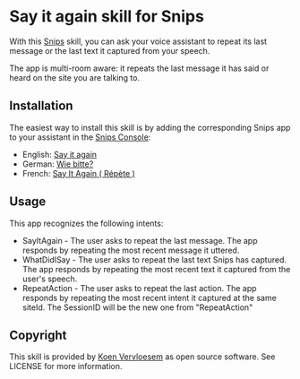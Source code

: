 # Say it again skill for Snips 
With this [Snips](https://snips.ai/) skill, you can ask your voice assistant to repeat its last message or the last text it captured from your speech.

The app is multi-room aware: it repeats the last message it has said or heard on the site you are talking to.

## Installation
The easiest way to install this skill is by adding the corresponding Snips app to your assistant in the [Snips Console](https://console.snips.ai):

  * English: [Say it again](https://console.snips.ai/store/en/skill_YoV709qZP3n)
  * German: [Wie bitte?](https://console.snips.ai/store/de/skill_Qw5BPznz1lv)
  * French: [Say It Again ( Répète )](https://console.snips.ai/store/fr/skill_WrK0rWr9Xrp)

## Usage
This app recognizes the following intents:

  * SayItAgain - The user asks to repeat the last message. The app responds by repeating the most recent message it uttered.
  * WhatDidISay - The user asks to repeat the last text Snips has captured. The app responds by repeating the most recent text it captured from the user's speech.
  * RepeatAction - The user asks to repeat the last action. The app responds by repeating the most recent intent it captured at the same siteId. The SessionID will be the new one from "RepeatAction"

## Copyright
This skill is provided by [Koen Vervloesem](mailto:koen@vervloesem.eu) as open source software. See LICENSE for more information.
